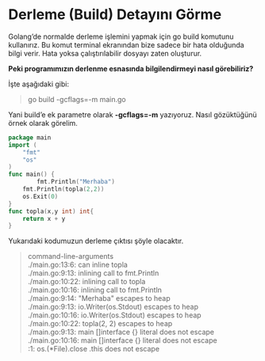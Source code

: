 # Derleme (Build) Detayını Görme

Golang’de normalde derleme işlemini yapmak için go build komutunu kullanırız. Bu komut terminal ekranından bize sadece bir hata olduğunda bilgi verir. Hata yoksa çalıştırılabilir dosyayı zaten oluşturur.\
&#x20;

**Peki programımızın derlenme esnasında bilgilendirmeyi nasıl görebiliriz?**

İşte aşağıdaki gibi:

> go build -gcflags=-m main.go

Yani build’e ek parametre olarak **-gcflags=-m** yazıyoruz. Nasıl gözüktüğünü örnek olarak görelim.

```go
package main
import (
    "fmt"
    "os"
)
func main() {
        fmt.Println("Merhaba")
    fmt.Println(topla(2,2))
    os.Exit(0)
}
func topla(x,y int) int{
    return x + y
}
```

Yukarıdaki kodumuzun derleme çıktısı şöyle olacaktır.

> command-line-arguments\
> ./main.go:13:6: can inline topla\
> ./main.go:9:13: inlining call to fmt.Println\
> ./main.go:10:22: inlining call to topla\
> ./main.go:10:16: inlining call to fmt.Println\
> ./main.go:9:14: "Merhaba" escapes to heap\
> ./main.go:9:13: io.Writer(os.Stdout) escapes to heap\
> ./main.go:10:16: io.Writer(os.Stdout) escapes to heap\
> ./main.go:10:22: topla(2, 2) escapes to heap\
> ./main.go:9:13: main \[]interface {} literal does not escape\
> ./main.go:10:16: main \[]interface {} literal does not escape\
> :1: os.(\*File).close .this does not escape
